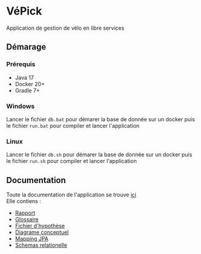 # VéPick
Application de gestion de vélo en libre services

## Démarage 
### Prérequis
- Java 17
- Docker 20+
- Gradle 7+


### Windows
Lancer le fichier `db.bat` pour démarer la base de donnée sur un docker puis le fichier `run.bat` pour compiler et lancer l'application

### Linux 
Lancer le fichier `db.sh` pour démarer la base de donnée sur un docker puis le fichier `run.sh` pour compiler et lancer l'application

## Documentation
Toute la documentation de l'application se trouve [ici](doc)\
Elle contiens : 
- [Rapport](doc/rapportfinal.md)
- [Glossaire](doc/glossaire.md)
- [Fichier d'hypothèse](doc/hypothèse.md)
- [Diagrame conceptuel](doc/model.svg)
- [Mapping JPA](doc/JPA-HBM-Mapping.svg)
- [Schemas relationelle](doc/BDD-VPICK-SchemasRelationelle.svg) 
